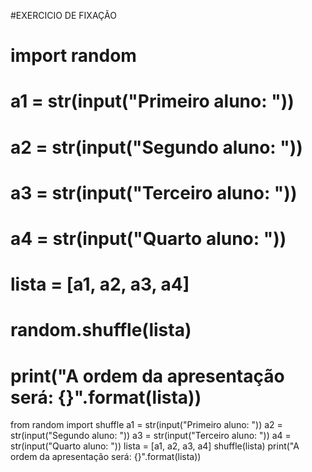 #EXERCICIO DE FIXAÇÃO
# import random
# a1 = str(input("Primeiro aluno: "))
# a2 = str(input("Segundo aluno: "))
# a3 = str(input("Terceiro aluno: "))
# a4 = str(input("Quarto aluno: "))
# lista = [a1, a2, a3, a4]
# random.shuffle(lista)
# print("A ordem da apresentação será: {}".format(lista))

from random import shuffle
a1 = str(input("Primeiro aluno: "))
a2 = str(input("Segundo aluno: "))
a3 = str(input("Terceiro aluno: "))
a4 = str(input("Quarto aluno: "))
lista = [a1, a2, a3, a4]
shuffle(lista)
print("A ordem da apresentação será: {}".format(lista))